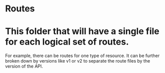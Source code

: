 # Routes 
# This folder that will have a single file for each logical set of routes. 
For example, there can be routes for one type of resource. It can be further broken down by versions like v1 or v2 to separate the route files by the version of the API.